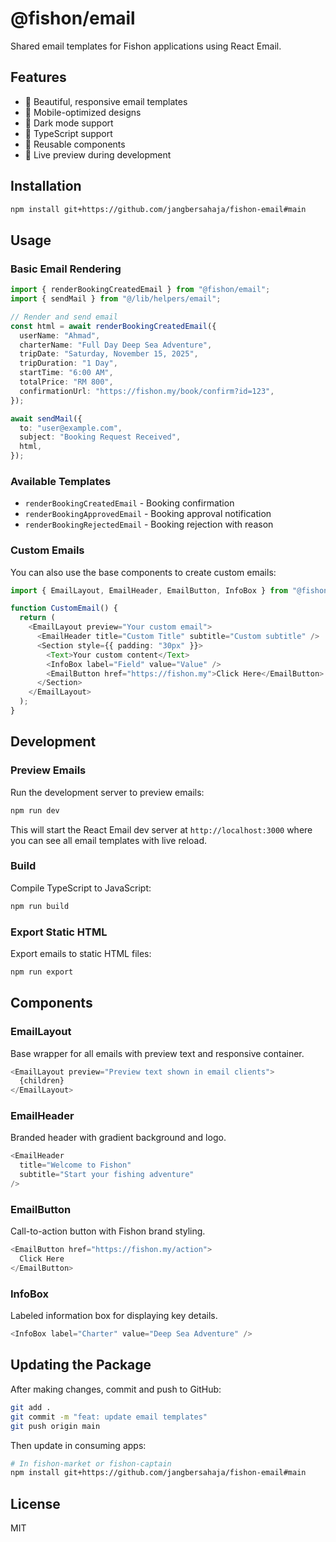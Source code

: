 # @fishon/email

Shared email templates for Fishon applications using React Email.

## Features

- 🎨 Beautiful, responsive email templates
- 📱 Mobile-optimized designs
- 🌙 Dark mode support
- 🔧 TypeScript support
- 🧩 Reusable components
- 👀 Live preview during development

## Installation

```bash
npm install git+https://github.com/jangbersahaja/fishon-email#main
```

## Usage

### Basic Email Rendering

```typescript
import { renderBookingCreatedEmail } from "@fishon/email";
import { sendMail } from "@/lib/helpers/email";

// Render and send email
const html = await renderBookingCreatedEmail({
  userName: "Ahmad",
  charterName: "Full Day Deep Sea Adventure",
  tripDate: "Saturday, November 15, 2025",
  tripDuration: "1 Day",
  startTime: "6:00 AM",
  totalPrice: "RM 800",
  confirmationUrl: "https://fishon.my/book/confirm?id=123",
});

await sendMail({
  to: "user@example.com",
  subject: "Booking Request Received",
  html,
});
```

### Available Templates

- `renderBookingCreatedEmail` - Booking confirmation
- `renderBookingApprovedEmail` - Booking approval notification
- `renderBookingRejectedEmail` - Booking rejection with reason

### Custom Emails

You can also use the base components to create custom emails:

```typescript
import { EmailLayout, EmailHeader, EmailButton, InfoBox } from "@fishon/email";

function CustomEmail() {
  return (
    <EmailLayout preview="Your custom email">
      <EmailHeader title="Custom Title" subtitle="Custom subtitle" />
      <Section style={{ padding: "30px" }}>
        <Text>Your custom content</Text>
        <InfoBox label="Field" value="Value" />
        <EmailButton href="https://fishon.my">Click Here</EmailButton>
      </Section>
    </EmailLayout>
  );
}
```

## Development

### Preview Emails

Run the development server to preview emails:

```bash
npm run dev
```

This will start the React Email dev server at `http://localhost:3000` where you can see all email templates with live reload.

### Build

Compile TypeScript to JavaScript:

```bash
npm run build
```

### Export Static HTML

Export emails to static HTML files:

```bash
npm run export
```

## Components

### EmailLayout

Base wrapper for all emails with preview text and responsive container.

```typescript
<EmailLayout preview="Preview text shown in email clients">
  {children}
</EmailLayout>
```

### EmailHeader

Branded header with gradient background and logo.

```typescript
<EmailHeader
  title="Welcome to Fishon"
  subtitle="Start your fishing adventure"
/>
```

### EmailButton

Call-to-action button with Fishon brand styling.

```typescript
<EmailButton href="https://fishon.my/action">
  Click Here
</EmailButton>
```

### InfoBox

Labeled information box for displaying key details.

```typescript
<InfoBox label="Charter" value="Deep Sea Adventure" />
```

## Updating the Package

After making changes, commit and push to GitHub:

```bash
git add .
git commit -m "feat: update email templates"
git push origin main
```

Then update in consuming apps:

```bash
# In fishon-market or fishon-captain
npm install git+https://github.com/jangbersahaja/fishon-email#main
```

## License

MIT
